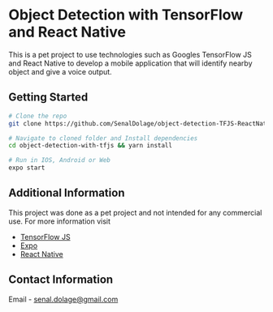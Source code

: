 # Object Detection with TensorFlow and React Native
This is a pet project to use technologies such as Googles TensorFlow JS and React Native to develop a mobile application that will identify nearby object and give a voice output.

## Getting Started
```bash
# Clone the repo
git clone https://github.com/SenalDolage/object-detection-TFJS-ReactNative.git .

# Navigate to cloned folder and Install dependencies
cd object-detection-with-tfjs && yarn install

# Run in IOS, Android or Web
expo start
``` 

## Additional Information
This project was done as a pet project and not intended for any commercial use. For more information visit 
- [TensorFlow JS](https://www.tensorflow.org/js)
- [Expo](https://docs.expo.io/)
- [React Native](https://reactnative.dev/docs/getting-started)

## Contact Information
Email - senal.dolage@gmail.com
